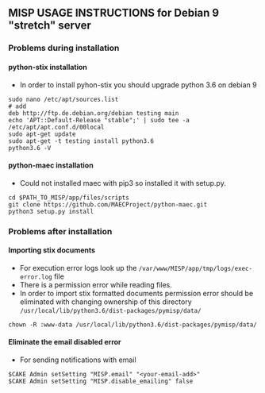 MISP USAGE INSTRUCTIONS for Debian 9 "stretch" server
-----------------------------------------------------

### Problems during installation
#### python-stix installation
- In order to install pyhon-stix you should upgrade python 3.6 on debian 9
```
sudo nano /etc/apt/sources.list
# add
deb http://ftp.de.debian.org/debian testing main
echo 'APT::Default-Release "stable";' | sudo tee -a /etc/apt/apt.conf.d/00local
sudo apt-get update
sudo apt-get -t testing install python3.6
python3.6 -V
```
#### python-maec installation
- Could not installed maec with pip3 so installed it with setup.py.
```
cd $PATH_TO_MISP/app/files/scripts
git clone https://github.com/MAECProject/python-maec.git
python3 setup.py install
```

### Problems after installation
#### Importing stix documents
- For execution error logs look up the `/var/www/MISP/app/tmp/logs/exec-error.log` file
- There is a permission error while reading files.
- In order to import stix formatted documents permission error should be eliminated with changing ownership of this directory `/usr/local/lib/python3.6/dist-packages/pymisp/data/`

```
chown -R :www-data /usr/local/lib/python3.6/dist-packages/pymisp/data/
```

#### Eliminate the email disabled error
- For sending notifications with email
```
$CAKE Admin setSetting "MISP.email" "<your-email-add>"
$CAKE Admin setSetting "MISP.disable_emailing" false
```
